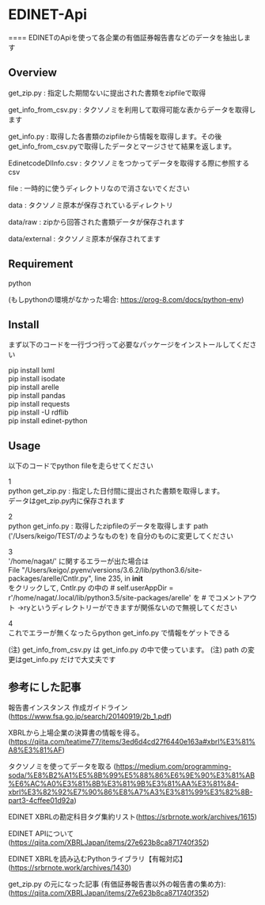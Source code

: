 # EDINET-Api
====
EDINETのApiを使って各企業の有価証券報告書などのデータを抽出します <br>

## Overview
get_zip.py : 指定した期間ないに提出された書類をzipfileで取得

get_info_from_csv.py : タクソノミを利用して取得可能な表からデータを取得します <br>

get_info.py : 取得した各書類のzipfileから情報を取得します。その後get_info_from_csv.pyで取得したデータとマージさせて結果を返します。

EdinetcodeDlInfo.csv : タクソノミをつかってデータを取得する際に参照するcsv

file : 一時的に使うディレクトリなので消さないでください

data : タクソノミ原本が保存されているディレクトリ

data/raw : zipから回答された書類データが保存されます

data/external : タクソノミ原本が保存されてます

## Requirement
python

(もしpythonの環境がなかった場合: https://prog-8.com/docs/python-env)

## Install
まず以下のコードを一行づつ行って必要なパッケージをインストールしてください

pip install lxml
<br>
pip install isodate
<br>
pip install arelle
<br>
pip install pandas
<br>
pip install requests
<br>
pip install -U rdflib
<br>
pip install edinet-python

## Usage
以下のコードでpython fileを走らせてください

1 <br>
python get_zip.py : 指定した日付間に提出された書類を取得します。<br>
データはget_zip.py内に保存されます


2 <br>
python get_info.py : 取得したzipfileのデータを取得します path ('/Users/keigo/TEST/のようなものを) を自分のものに変更してください

3 <br>
'/home/nagat/' に関するエラーが出た場合は <br>
File "/Users/keigo/.pyenv/versions/3.6.2/lib/python3.6/site-packages/arelle/Cntlr.py", line 235, in __init__ <br>
をクリックして, Cntlr.py の中の # self.userAppDir = r'/home/nagat/.local/lib/python3.5/site-packages/arelle'
 を # でコメントアウト
 →ryというディレクトリーができますが関係ないので無視してください
 
4 <br>
これでエラーが無くなったらpython get_info.py で情報をゲットできる

(注) get_info_from_csv.py は get_info.py の中で使っています。
(注) path の変更はget_info.py だけで大丈夫です

 
## 参考にした記事
報告書インスタンス 作成ガイドライン(https://www.fsa.go.jp/search/20140919/2b_1.pdf)

XBRLから上場企業の決算書の情報を得る。(https://qiita.com/teatime77/items/3ed6d4cd27f6440e163a#xbrl%E3%81%A8%E3%81%AF)

タクソノミを使ってデータを取る (https://medium.com/programming-soda/%E8%B2%A1%E5%8B%99%E5%88%86%E6%9E%90%E3%81%AB%E6%AC%A0%E3%81%8B%E3%81%9B%E3%81%AA%E3%81%84-xbrl%E3%82%92%E7%90%86%E8%A7%A3%E3%81%99%E3%82%8B-part3-4cffee01d92a)

EDINET XBRLの勘定科目タグ集約リスト(https://srbrnote.work/archives/1615)

EDINET APIについて (https://qiita.com/XBRLJapan/items/27e623b8ca871740f352)

EDINET XBRLを読み込むPythonライブラリ【有報対応】(https://srbrnote.work/archives/1430)

get_zip.py の元になった記事 (有価証券報告書以外の報告書の集め方): (https://qiita.com/XBRLJapan/items/27e623b8ca871740f352)